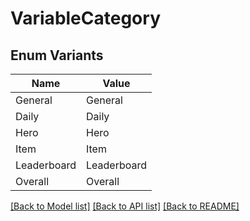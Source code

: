 # VariableCategory

## Enum Variants

| Name | Value |
|---- | -----|
| General | General |
| Daily | Daily |
| Hero | Hero |
| Item | Item |
| Leaderboard | Leaderboard |
| Overall | Overall |


[[Back to Model list]](../README.md#documentation-for-models) [[Back to API list]](../README.md#documentation-for-api-endpoints) [[Back to README]](../README.md)


